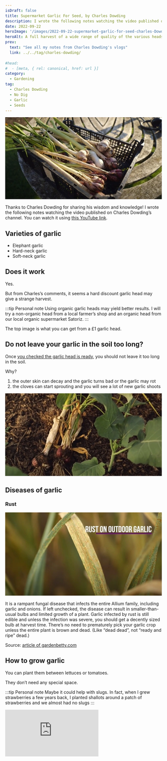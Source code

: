 ```yaml
---
isDraft: false
title: Supermarket Garlic For Seed, by Charles Dowding
description: I wrote the following notes watching the video published on Charles Dowding's channel
date: 2022-09-22
heroImage: '/images/2022-09-22-supermarket-garlic-for-seed-charles-Dowding-hero.webp'
heroAlt: A full harvest of a wide range of quality of the various heads
prev:
  text: "See all my notes from Charles Dowding's vlogs"
  link: ../../tag/charles-dowding/

#head:
#  - [meta, { rel: canonical, href: url }]
category:
  - Gardening
tag:
  - Charles Dowding
  - No Dig
  - Garlic
  - Seeds
---
```


![A full harvest of a wide range of quality of the various heads](./harvest-of-supermarket-garlic.webp 'Credits: from Charles Dowding’s vlog.')

Thanks to Charles Dowding for sharing his wisdom and knowledge!
I wrote the following notes watching the video published on Charles Dowding’s channel.
You can watch it using [this YouTube link](https://www.youtube.com/watch?v=vr3ZxWexS5c).

## Varieties of garlic

- Elephant garlic
- Hard-neck garlic
- Soft-neck garlic

## Does it work

Yes.

But from Charles’s comments, it seems a hard discount garlic head may give a strange harvest.

:::tip Personal note
Using organic garlic heads may yield better results. I will try a non-organic head from a local farmer’s shop and an organic head from our local organic supermarket Satoriz.
:::

The top image is what you can get from a £1 garlic head.

## Do not leave your garlic in the soil too long?

Once [you checked the garlic head is ready](../2022-09-22-how-to-judge-the-readiness-of-garlic-charles-dowding/README.md), you should not leave it too long in the soil.

Why?

1. the outer skin can decay and the garlic turns bad or the garlic may rot
2. the cloves can start sprouting and you will see a lot of new garlic shoots

![Example of a garlic left too long in the soil after being ready (the one of the right) compared to one garlic just right (the one of the left).](./overdue-garlic.webp 'Credits: from Charles Dowding’s vlog.')

## Diseases of garlic

### Rust

![Overdue garlic](./garlic-rust.webp 'Credits: from Charles Dowding’s vlog.')

It is a rampant fungal disease that infects the entire Allium family, including garlic and onions. If left unchecked, the disease can result in smaller-than-usual bulbs and limited growth of a plant.
Garlic infected by rust is still edible and unless the infection was severe, you should get a decently sized bulb at harvest time. There’s no need to prematurely pick your garlic crop unless the entire plant is brown and dead. (Like “dead dead”, not “ready and ripe” dead.)

Source: [article of gardenbetty.com](https://www.gardenbetty.com/grrr-garlic-rust-and-how-to-deal/)

## How to grow garlic

You can plant them between lettuces or tomatoes.

They don’t need any special space.

:::tip Personal note
Maybe it could help with slugs. In fact, when I grew strawberries a few years back, I planted shallots around a patch of strawberries and we almost had no slugs
:::

<!-- markdownlint-disable MD033 -->
<p class="newsletter-wrapper"><iframe class="newsletter-embed" src="https://iamjeremie.substack.com/embed" frameborder="0" scrolling="no"></iframe></p>
